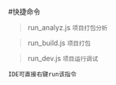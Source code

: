 #快捷命令

>run_analyz.js `项目打包分析`

>run_build.js `项目打包`

>run_dev.js `项目运行调试`

```$xslt
IDE可直接右键run该指令
```


